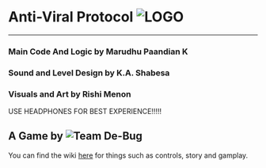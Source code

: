 # Anti-Viral Protocol ![LOGO](https://i.imgur.com/TupVtfV.png)
***
### Main Code And Logic by Marudhu Paandian K
### Sound and Level Design by K.A. Shabesa
### Visuals and Art by Rishi Menon

USE HEADPHONES FOR BEST EXPERIENCE!!!!!

## A Game by ![Team De-Bug](https://i.imgur.com/C3eA4g8.png)

You can find the wiki [here](https://github.com/Team-De-bug/Anti-Viral-Protocol/wiki) for things such as controls, story and gamplay.

